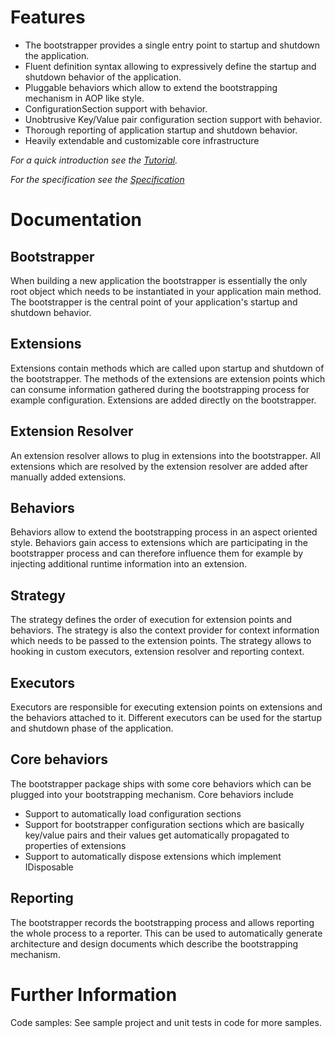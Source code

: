 # Features #

  * The bootstrapper provides a single entry point to startup and shutdown the application.
  * Fluent definition syntax allowing to expressively define the startup and shutdown behavior of the application.
  * Pluggable behaviors which allow to extend the bootstrapping mechanism in AOP like style.
  * ConfigurationSection support with behavior.
  * Unobtrusive Key/Value pair configuration section support with behavior.
  * Thorough reporting of application startup and shutdown behavior.
  * Heavily extendable and customizable core infrastructure

_For a quick introduction see the [Tutorial](BootstrapperTutorial.md)._

_For the specification see the [Specification](BootstrapperSpecification.md)_

# Documentation #
## Bootstrapper ##
When building a new application the bootstrapper is essentially the only root object which needs to be instantiated in your application main method. The bootstrapper is the central point of your application's startup and shutdown behavior.
## Extensions ##
Extensions contain methods which are called upon startup and shutdown of the bootstrapper. The methods of the extensions are extension points which can consume information gathered during the bootstrapping process for example configuration. Extensions are added directly on the bootstrapper.
## Extension Resolver ##
An extension resolver allows to plug in extensions into the bootstrapper. All extensions which are resolved by the extension resolver are added after manually added extensions.
## Behaviors ##
Behaviors allow to extend the bootstrapping process in an aspect oriented style. Behaviors gain access to extensions which are participating in the bootstrapper process and can therefore influence them for example by injecting additional runtime information into an extension.
## Strategy ##
The strategy defines the order of execution for extension points and behaviors. The strategy is also the context provider for context information which needs to be passed to the extension points. The strategy allows to hooking in custom executors, extension resolver and reporting context.
## Executors ##
Executors are responsible for executing extension points on extensions and the behaviors attached to it. Different executors can be used for the startup and shutdown phase of the application.
## Core behaviors ##
The bootstrapper package ships with some core behaviors which can be plugged into your bootstrapping mechanism. Core behaviors include
  * Support to automatically load configuration sections
  * Support for bootstrapper configuration sections which are basically key/value pairs and their values get automatically propagated to properties of extensions
  * Support to automatically dispose extensions which implement IDisposable
## Reporting ##
The bootstrapper records the bootstrapping process and allows reporting the whole process to a reporter. This can be used to automatically generate architecture and design documents which describe the bootstrapping mechanism.
# Further Information #
Code samples: See sample project and unit tests in code for more samples.